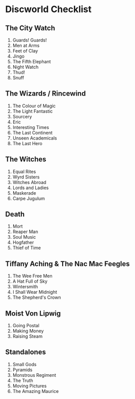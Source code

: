# Discworld Checklist

## The City Watch

1. Guards! Guards!
1. Men at Arms
1. Feet of Clay
1. Jingo
1. The Fifth Elephant
1. Night Watch
1. Thud!
1. Snuff

## The Wizards / Rincewind

1. The Colour of Magic
1. The Light Fantastic
1. Sourcery
1. Eric
1. Interesting Times
1. The Last Continent
1. Unseen Academicals
1. The Last Hero

## The Witches

1. Equal Rites
1. Wyrd Sisters
1. Witches Abroad
1. Lords and Ladies
1. Maskerade
1. Carpe Jugulum

## Death

1. Mort
1. Reaper Man
1. Soul Music
1. Hogfather
1. Thief of Time

## Tiffany Aching & The Nac Mac Feegles

1. The Wee Free Men
1. A Hat Full of Sky
1. Wintersmith
1. I Shall Wear Midnight
1. The Shepherd's Crown

## Moist Von Lipwig

1. Going Postal
1. Making Money
1. Raising Steam

## Standalones

1. Small Gods
1. Pyramids
1. Monstrous Regiment
1. The Truth
1. Moving Pictures
1. The Amazing Maurice
